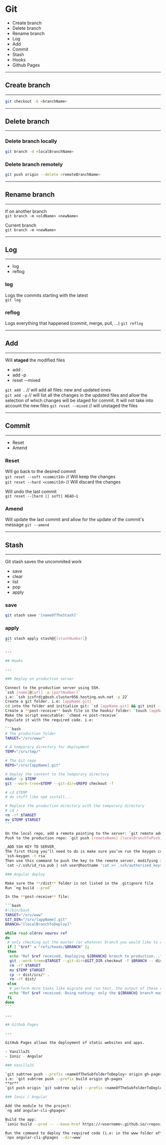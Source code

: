 # Git

- Create branch
- Delete branch
- Rename branch
- Log
- Add
- Commit
- Stash
- Hooks
- Github Pages

---

## Create branch

---

```bash
git checkout -b <branchName>
```

---

## Delete branch

---

### Delete branch locally

```bash
git branch -d <localBranchName>
```

### Delete branch remotely

```bash
git push origin --delete <remoteBranchName>
```

---
## Rename branch
---

If on another branch  
`git branch -m <oldName> <newName>`

Current branch  
`git branch -m <newName>`

---

## Log

---

- log
- reflog

### log

Logs the commits starting with the latest  
`git log`

### reflog

Logs everything that happened (commit, merge, pull, ...)
`git reflog`

---

## Add

---

Will **staged** the modified files

- add .
- add -p
- reset --mixed

`git add .` // will add all files: new and updated ones  
`git add -p` // will list all the changes in the updated files and allow the selection of which changes will be staged for commit. It will not take into account the new files
`git reset --mixed` // will unstaged the files

---

## Commit

---

- Reset
- Amend

### Reset

Will go back to the desired commit  
`git reset --soft <commitId>` // Will keep the changes  
`git reset --hard <commitId>` // Will discard the changes

Will undo the last commit  
`git reset --[hard || soft] HEAD~1`

### Amend

Will update the last commit and allow for the update of the commit's message
`git --amend`

---

## Stash

---

Git stash saves the uncommited work

- save
- clear
- list
- pop
- apply

### save

```bash
git stash save '[nameOfTheStash]'
```

### apply

````bash
git stash apply stash@{[stashNumber]}
```

---

## Hooks

---

### Deploy on production server

Connect to the production server using SSH.
`ssh [name]@[url] -p [portNumber]`
i.e: `ssh icsfrdjg@ssh.cluster056.hosting.ovh.net -p 22`
Create a git folder. i.e: [appName.git]
cd into the folder and initialize git: `cd [appName.git] && git init --bare`
Create a **post-receive** bash file in the hooks/ folder: `touch [appName.git]/hooks/post-receive`
Make the script executable: `chmod +x post-receive`
Populate it with the required code. i.e:

```bash
# The production folder
TARGET="/srv/www/"

# A temporary directory for deployment
TEMP="/srv/tmp/"

# The Git repo
REPO="/srv/[appName].git"

# Deploy the content to the temporary directory
mkdir -p $TEMP
git --work-tree=$TEMP --git-dir=$REPO checkout -f

# cd $TEMP
# do stuff like npm install...

# Replace the production directory with the temporary directory
# cd /
rm -rf $TARGET
mv $TEMP $TARGET
```

On the local repo, add a remote pointing to the server: `git remote add [remoteName]`
Push to the production repo: `git push [remoteName] [localBranchToPush]`

_ADD SSH KEY TO SERVER_
The first thing you’ll need to do is make sure you’ve run the keygen command to generate the keys:
`ssh-keygen -t rsa`
Then use this command to push the key to the remote server, modifying it to match your server name.
`cat ~/.ssh/id_rsa.pub | ssh user@hostname 'cat >> .ssh/authorized_keys'`

### Angular deploy

Make sure the **/dist** folder is not listed in the .gitignore file
Run `ng build --prod`

In the **post-receive** file:

```bash
#!/bin/bash
TARGET="/srv/www"
GIT_DIR="/srv/[appName].git"
BRANCH="[localBranchToDeploy]"

while read oldrev newrev ref
do
 # only checking out the master (or whatever branch you would like to deploy)
 if [ "$ref" = "refs/heads/$BRANCH" ];
 then
  echo "Ref $ref received. Deploying ${BRANCH} branch to production..."
  git --work-tree=$TARGET --git-dir=$GIT_DIR checkout -f $BRANCH -- dist/[subFolderName]/
  rm -rf $TARGET
  mv $TEMP $TARGET
  cp -r dist/ics/* .
  rm -rf dist/
 else
  # perform more tasks like migrate and run test, the output of these commands will be shown on the push screen
  echo "Ref $ref received. Doing nothing: only the ${BRANCH} branch may be deployed on this server."
 fi
done
```

---

## Github Pages

---

GitHub Pages allows the deployment of static websites and apps.

- VanillaJS
- Ionic - Angular

### VanillaJS

`git subtree push --prefix <nameOfTheSubfolderToDeploy> origin gh-pages`
i.e: `git subtree push --prefix build origin gh-pages`
**or**
`git push origin `git subtree split --prefix <nameOfTheSubfolderToDeploy> master`:gh-pages --force`

### Ionic / Angular

Add the module to the project:
`ng add angular-cli-ghpages`

Build the app:
`ionic build --prod -- --base-href https://<username>.github.io/<repository>/`

Run the command to deploy the required code (i.e: in the www folder after a build) and create a new gb-pages branches that will only have the code necessary to run the app in production mode:
`npx angular-cli-ghpages --dir=www`
````
